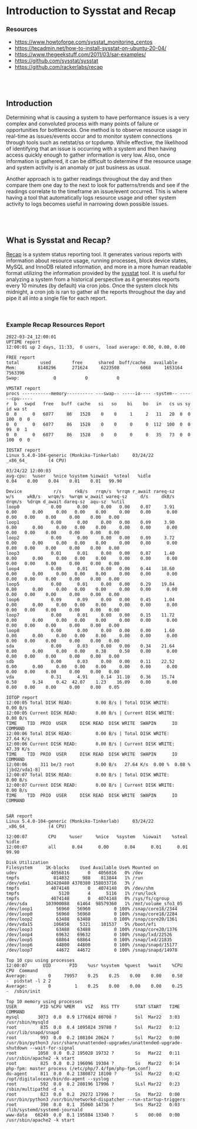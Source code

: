 # Introduction to Sysstat and Recap

### Resources

- https://www.howtoforge.com/sysstat_monitoring_centos
- https://tecadmin.net/how-to-install-sysstat-on-ubuntu-20-04/
- https://www.thegeekstuff.com/2011/03/sar-examples/
- https://github.com/sysstat/sysstat
- https://github.com/rackerlabs/recap
<p><br>
<br>
</p>

## Introduction

Determining what is causing a system to have performance issues is a very complex and convoluted process with many points of failure or opportunities for bottlenecks. One method is to observe resource usage in real-time as issues/events occur and to monitor system connections through tools such as netstat/ss or tcpdump. While effective, the likelihood of identifying that an issue is occurring with a system and then having access quickly enough to gather information is very low. Also, once information is gathered, it can be difficult to determine if the resource usage and system activity is an anomaly or just business as usual.

Another approach is to gather readings throughout the day and then compare them one day to the next to look for patterns/trends and see if the readings correlate to the timeframe an issue/event occurred. This is where having a tool that automatically logs resource usage and other system activity to logs becomes useful in narrowing down possible issues.
<p><br>
<br>
</p>

## What is Sysstat and Recap?

[Recap](https://github.com/rackerlabs/recap) is a system status reporting tool. It generates various reports with information about resource usage, running processes, block device states, MySQL and InnoDB related information, and more in a more human readable format utilizing the information provided by the [sysstat](https://github.com/sysstat/sysstat) tool. It is useful for analyzing a system from a historical perspective as it generates reports every 10 minutes (by default) via cron jobs. Once the system clock hits midnight, a cron job is ran to gather all the reports throughout the day and pipe it all into a single file for each report.
<p><br>
</p>

### Example Recap Resources Report

```
2022-03-24_12:00:01
UPTIME report
12:00:01 up 2 days, 11:33,  0 users,  load average: 0.00, 0.00, 0.00

FREE report
total        used        free      shared  buff/cache   available
Mem:        8148296      271624     6223508        6068     1653164     7563396
Swap:             0           0           0

VMSTAT report
procs -----------memory---------- ---swap-- -----io---- -system-- ------cpu-----
r  b   swpd   free   buff  cache   si   so    bi    bo   in   cs us sy id wa st
0  0      0   6077     86   1528    0    0     1     2   11   20  0  0 100  0  0
0  0      0   6077     86   1528    0    0     0     0  112  100  0  0 99  0  1
0  0      0   6077     86   1528    0    0     0     0   35   73  0  0 100  0  0

IOSTAT report
Linux 5.4.0-104-generic (Monkiko-Tinkerlab)     03/24/22        _x86_64_        (4 CPU)

03/24/22 12:00:03
avg-cpu:  %user   %nice %system %iowait  %steal   %idle
0.04    0.00    0.04    0.01    0.01   99.90

Device            r/s     rkB/s   rrqm/s  %rrqm r_await rareq-sz     w/s     wkB/s   wrqm/s  %wrqm w_await wareq-sz     d/s     dkB/s   drqm/s  %drqm d_await dareq-sz  aqu-sz  %util
loop0            0.00      0.00     0.00   0.00    0.07     3.91    0.00      0.00     0.00   0.00    0.00     0.00    0.00      0.00     0.00   0.00    0.00     0.00    0.00   0.00
loop1            0.00      0.00     0.00   0.00    0.09     3.90    0.00      0.00     0.00   0.00    0.00     0.00    0.00      0.00     0.00   0.00    0.00     0.00    0.00   0.00
loop2            0.00      0.00     0.00   0.00    0.09     3.72    0.00      0.00     0.00   0.00    0.00     0.00    0.00      0.00     0.00   0.00    0.00     0.00    0.00   0.00
loop3            0.01      0.01     0.00   0.00    0.87     1.40    0.00      0.00     0.00   0.00    0.00     0.00    0.00      0.00     0.00   0.00    0.00     0.00    0.00   0.00
loop4            0.00      0.01     0.00   0.00    0.44    18.60    0.00      0.00     0.00   0.00    0.00     0.00    0.00      0.00     0.00   0.00    0.00     0.00    0.00   0.00
loop5            0.00      0.01     0.00   0.00    0.29    19.84    0.00      0.00     0.00   0.00    0.00     0.00    0.00      0.00     0.00   0.00    0.00     0.00    0.00   0.00
loop6            0.09      0.09     0.00   0.00    0.45     1.04    0.00      0.00     0.00   0.00    0.00     0.00    0.00      0.00     0.00   0.00    0.00     0.00    0.00   0.00
loop7            0.00      0.01     0.00   0.00    0.15    11.72    0.00      0.00     0.00   0.00    0.00     0.00    0.00      0.00     0.00   0.00    0.00     0.00    0.00   0.00
loop8            0.00      0.00     0.00   0.00    0.00     1.60    0.00      0.00     0.00   0.00    0.00     0.00    0.00      0.00     0.00   0.00    0.00     0.00    0.00   0.00
sda              0.00      0.03     0.00   0.00    0.34    21.64    0.00      0.00     0.00   0.00    0.38     0.50    0.00      0.00     0.00   0.00    0.00     0.00    0.00   0.00
sdb              0.00      0.03     0.00   0.00    0.11    22.52    0.00      0.00     0.00   0.00    0.00     0.00    0.00      0.00     0.00   0.00    0.00     0.00    0.00   0.00
vda              0.31      4.91     0.14  31.10    0.36    15.74    0.58      9.34     0.42  42.07    1.23    16.09    0.00      0.00     0.00   0.00    0.00     0.00    0.00   0.05

IOTOP report
12:00:05 Total DISK READ:         0.00 B/s | Total DISK WRITE:         0.00 B/s
12:00:05 Current DISK READ:       0.00 B/s | Current DISK WRITE:       0.00 B/s
TIME    TID  PRIO  USER     DISK READ  DISK WRITE  SWAPIN      IO    COMMAND
12:00:06 Total DISK READ:         0.00 B/s | Total DISK WRITE:        27.64 K/s
12:00:06 Current DISK READ:       0.00 B/s | Current DISK WRITE:      47.39 K/s
TIME    TID  PRIO  USER     DISK READ  DISK WRITE  SWAPIN      IO    COMMAND
12:00:06     311 be/3 root        0.00 B/s   27.64 K/s  0.00 %  0.08 % [jbd2/vda1-8]
12:00:07 Total DISK READ:         0.00 B/s | Total DISK WRITE:         0.00 B/s
12:00:07 Current DISK READ:       0.00 B/s | Current DISK WRITE:       0.00 B/s
TIME    TID  PRIO  USER     DISK READ  DISK WRITE  SWAPIN      IO    COMMAND


SAR report
Linux 5.4.0-104-generic (Monkiko-Tinkerlab)     03/24/22        _x86_64_        (4 CPU)

12:00:07        CPU     %user     %nice   %system   %iowait    %steal     %idle
12:00:07        all      0.04      0.00      0.04      0.01      0.01     99.90

Disk Utilization
Filesystem     1K-blocks    Used Available Use% Mounted on
udev             4056816       0   4056816   0% /dev
tmpfs             814832     988    813844   1% /run
/dev/vda1      162420480 4370380 158033716   3% /
tmpfs            4074148       0   4074148   0% /dev/shm
tmpfs               5120       4      5116   1% /run/lock
tmpfs            4074148       0   4074148   0% /sys/fs/cgroup
/dev/sda       103900088   61464  98579360   1% /mnt/volume_sfo3_05
/dev/loop1         56960   56960         0 100% /snap/core18/2344
/dev/loop0         56960   56960         0 100% /snap/core18/2284
/dev/loop2         63488   63488         0 100% /snap/core20/1361
/dev/vda15        106858    5321    101537   5% /boot/efi
/dev/loop3         63488   63488         0 100% /snap/core20/1376
/dev/loop4         69632   69632         0 100% /snap/lxd/22526
/dev/loop5         68864   68864         0 100% /snap/lxd/21835
/dev/loop6         44800   44800         0 100% /snap/snapd/15177
/dev/loop7         44672   44672         0 100% /snap/snapd/14978

Top 10 cpu using processes
12:00:07      UID       PID    %usr %system  %guest   %wait    %CPU   CPU  Command
Average:        0     79957    0.25    0.25    0.00    0.00    0.50     -  pidstat -l 2 2
Average:        0         1    0.25    0.00    0.00    0.00    0.25     -  /sbin/init

Top 10 memory using processes
USER         PID %CPU %MEM    VSZ   RSS TTY      STAT START   TIME COMMAND
mysql       3073  0.0  0.9 1776024 80708 ?       Ssl  Mar22   3:03 /usr/sbin/mysqld
root         835  0.0  0.4 1095024 39780 ?       Ssl  Mar22   0:12 /usr/lib/snapd/snapd
root         993  0.0  0.2 108104 20624 ?        Ssl  Mar22   0:00 /usr/bin/python3 /usr/share/unattended-upgrades/unattended-upgrade-shutdown --wait-for-signal
root        1058  0.0  0.2 195028 19732 ?        Ss   Mar22   0:11 /usr/sbin/apache2 -k start
root         825  0.0  0.2 196096 19304 ?        Ss   Mar22   0:14 php-fpm: master process (/etc/php/7.4/fpm/php-fpm.conf)
do-agent     811  0.0  0.2 1380872 18100 ?       Ssl  Mar22   0:42 /opt/digitalocean/bin/do-agent --syslog
root         592  0.0  0.2 280196 17996 ?        SLsl Mar22   0:23 /sbin/multipathd -d -s
root         823  0.0  0.2  29272 17996 ?        Ss   Mar22   0:00 /usr/bin/python3 /usr/bin/networkd-dispatcher --run-startup-triggers
root         390  0.0  0.1  35060 14736 ?        S<s  Mar22   0:03 /lib/systemd/systemd-journald
www-data   66249  0.0  0.1 195884 13340 ?        S    00:00   0:00 /usr/sbin/apache2 -k start
```
